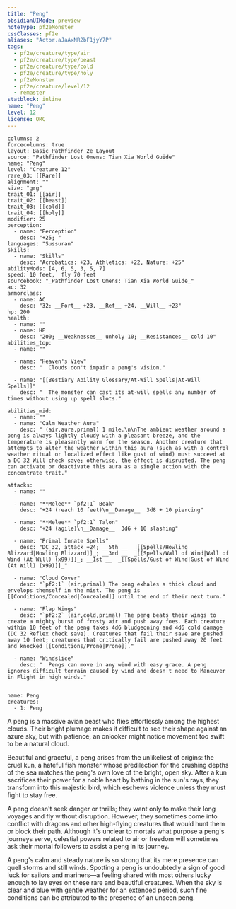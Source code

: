 ```yaml
---
title: "Peng"
obsidianUIMode: preview
noteType: pf2eMonster
cssClasses: pf2e
aliases: "Actor.aJaAxNR2bF1jyY7P" 
tags:
  - pf2e/creature/type/air
  - pf2e/creature/type/beast
  - pf2e/creature/type/cold
  - pf2e/creature/type/holy
  - pf2eMonster
  - pf2e/creature/level/12
  - remaster
statblock: inline
name: "Peng"
level: 12
license: ORC
---
```


```statblock
columns: 2
forcecolumns: true
layout: Basic Pathfinder 2e Layout
source: "Pathfinder Lost Omens: Tian Xia World Guide"
name: "Peng"
level: "Creature 12"
rare_03: [[Rare]]
alignment: ""
size: "grg"
trait_01: [[air]]
trait_02: [[beast]]
trait_03: [[cold]]
trait_04: [[holy]]
modifier: 25
perception:
  - name: "Perception"
    desc: "+25; "
languages: "Sussuran"
skills:
  - name: "Skills"
    desc: "Acrobatics: +23, Athletics: +22, Nature: +25"
abilityMods: [4, 6, 5, 3, 5, 7]
speed: 10 feet,  fly 70 feet
sourcebook: "_Pathfinder Lost Omens: Tian Xia World Guide_"
ac: 32
armorclass:
  - name: AC
    desc: "32; __Fort__ +23, __Ref__ +24, __Will__ +23"
hp: 200
health:
  - name: ""
  - name: HP
    desc: "200; __Weaknesses__ unholy 10; __Resistances__ cold 10"
abilities_top:
  - name: ""

  - name: "Heaven's View"
    desc: "  Clouds don't impair a peng's vision."

  - name: "[[Bestiary Ability Glossary/At-Will Spells|At-Will Spells]]"
    desc: "  The monster can cast its at-will spells any number of times without using up spell slots."

abilities_mid:
  - name: ""
  - name: "Calm Weather Aura"
    desc: " (air,aura,primal) 1 mile.\n\nThe ambient weather around a peng is always lightly cloudy with a pleasant breeze, and the temperature is pleasantly warm for the season. Another creature that attempts to alter the weather within this aura (such as with a control weather ritual or localized effect like gust of wind) must succeed at a DC 32 Will check save; otherwise, the effect is disrupted. The peng can activate or deactivate this aura as a single action with the concentrate trait."

attacks:
  - name: ""

  - name: "**Melee** `pf2:1` Beak"
    desc: "+24 (reach 10 feet)\n__Damage__  3d8 + 10 piercing"

  - name: "**Melee** `pf2:1` Talon"
    desc: "+24 (agile)\n__Damage__  3d6 + 10 slashing"

  - name: "Primal Innate Spells"
    desc: "DC 32, attack +24; __5th __  _[[Spells/Howling Blizzard|Howling Blizzard]]_; __3rd __  _[[Spells/Wall of Wind|Wall of Wind (At Will) (x99)]]_; __1st __  _[[Spells/Gust of Wind|Gust of Wind (At Will) (x99)]]_"

  - name: "Cloud Cover"
    desc: "`pf2:1` (air,primal) The peng exhales a thick cloud and envelops themself in the mist. The peng is [[Conditions/Concealed|Concealed]] until the end of their next turn."

  - name: "Flap Wings"
    desc: "`pf2:2` (air,cold,primal) The peng beats their wings to create a mighty burst of frosty air and push away foes. Each creature within 10 feet of the peng takes 4d6 bludgeoning and 4d6 cold damage (DC 32 Reflex check save). Creatures that fail their save are pushed away 10 feet; creatures that critically fail are pushed away 20 feet and knocked [[Conditions/Prone|Prone]]."

  - name: "Windslice"
    desc: "  Pengs can move in any wind with easy grace. A peng ignores difficult terrain caused by wind and doesn't need to Maneuver in Flight in high winds."
 
```

```encounter-table
name: Peng
creatures:
  - 1: Peng
```



A peng is a massive avian beast who flies effortlessly among the highest clouds. Their bright plumage makes it difficult to see their shape against an azure sky, but with patience, an onlooker might notice movement too swift to be a natural cloud.

Beautiful and graceful, a peng arises from the unlikeliest of origins: the cruel kun, a hateful fish monster whose predilection for the crushing depths of the sea matches the peng's own love of the bright, open sky. After a kun sacrifices their power for a noble heart by bathing in the sun's rays, they transform into this majestic bird, which eschews violence unless they must fight to stay free.

A peng doesn't seek danger or thrills; they want only to make their long voyages and fly without disruption. However, they sometimes come into conflict with dragons and other high-flying creatures that would hunt them or block their path. Although it's unclear to mortals what purpose a peng's journeys serve, celestial powers related to air or freedom will sometimes ask their mortal followers to assist a peng in its journey.

A peng's calm and steady nature is so strong that its mere presence can quell storms and still winds. Spotting a peng is undoubtedly a sign of good luck for sailors and mariners—a feeling shared with most others lucky enough to lay eyes on these rare and beautiful creatures. When the sky is clear and blue with gentle weather for an extended period, such fine conditions can be attributed to the presence of an unseen peng.

